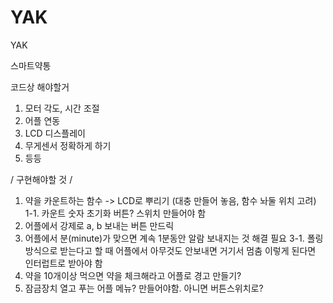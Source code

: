 # YAK
YAK 

스마트약통 

코드상 해야할거
1. 모터 각도, 시간 조절
2. 어플 연동
3. LCD 디스플레이
4. 무게센서 정확하게 하기
5. 등등

/ 구현해야할 것 /
1. 약을 카운트하는 함수 -> LCD로 뿌리기 (대충 만들어 놓음, 함수 놔둘 위치 고려)
1-1. 카운트 숫자 초기화 버튼? 스위치 만들어야 함
2. 어플에서 강제로 a, b 보내는 버튼 만드릭
3. 어플에서 분(minute)가 맞으면 계속 1분동안 알람 보내지는 것 해결 필요
3-1. 폴링방식으로 받는다고 할 때 어플에서 아무것도 안보내면 거기서 멈춤 
    이렇게 된다면 인터럽트로 받아야 함
4. 약을 10개이상 먹으면 약을 체크해라고 어플로 경고 만들기?
5. 잠금장치 열고 푸는 어플 메뉴? 만들어야함. 아니면 버튼스위치로?
